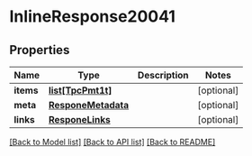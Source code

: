 # InlineResponse20041

## Properties
Name | Type | Description | Notes
------------ | ------------- | ------------- | -------------
**items** | [**list[TpcPmt1t]**](TpcPmt1t.md) |  | [optional] 
**meta** | [**ResponeMetadata**](ResponeMetadata.md) |  | [optional] 
**links** | [**ResponeLinks**](ResponeLinks.md) |  | [optional] 

[[Back to Model list]](../README.md#documentation-for-models) [[Back to API list]](../README.md#documentation-for-api-endpoints) [[Back to README]](../README.md)


